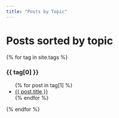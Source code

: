 ```yaml
---
title: "Posts by Topic"
---
```

# Posts sorted by topic
{% for tag in site.tags %}
  <h3>{{ tag[0] }}</h3>
  <ul>
    {% for post in tag[1] %}
      <li><a href="/URSA23/{{ post.url }}">{{ post.title }}</a></li>
    {% endfor %}
  </ul>
{% endfor %}
